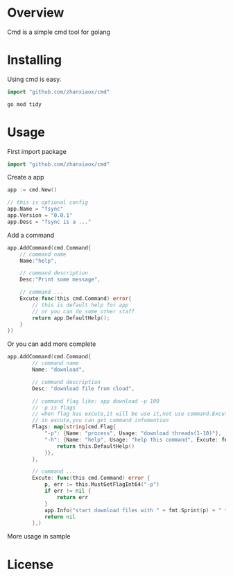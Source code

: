 # Overview

Cmd is a simple cmd tool for golang

# Installing

Using cmd is easy.

```go
import "github.com/zhanxiaox/cmd"
```

```bash
go mod tidy
```

# Usage

First import package

```go
import "github.com/zhanxiaox/cmd"
```

Create a app

```go
app := cmd.New()

// this is optional config
app.Name = "fsync"
app.Version = "0.0.1"
app.Desc = "fsync is a ..."
```

Add a command

```go
app.AddCommand(cmd.Command{
	// command name
	Name:"help",

	// command description
	Desc:"Print some message",

	// command ...
	Excute:func(this cmd.Command) error{
		// this is default help for app
		// or you can do some other staff
		return app.DefaultHelp();
	}
})
```

Or you can add more complete

```go
app.AddCommand(cmd.Command{
		// command name
		Name: "download",

		// command description
		Desc: "download file from cloud",

		// command flag like: app download -p 100
		// -p is flags
		// when flag has excute,it will be use it,not use command.Excute
		// in excute,you can get command infomention
		Flags: map[string]cmd.Flag{
			"-p": {Name: "process", Usage: "download threads(1-10)"},
			"-h": {Name: "help", Usage: "help this command", Excute: func(this cmd.Command) error {
				return this.DefaultHelp()
			}},
		},

		// command ...
		Excute: func(this cmd.Command) error {
			p, err := this.MustGetFlagInt64("-p")
			if err != nil {
				return err
			}
			app.Info("start download files with " + fmt.Sprint(p) + " threads")
			return nil
		},)
```

More usage in sample

# License
